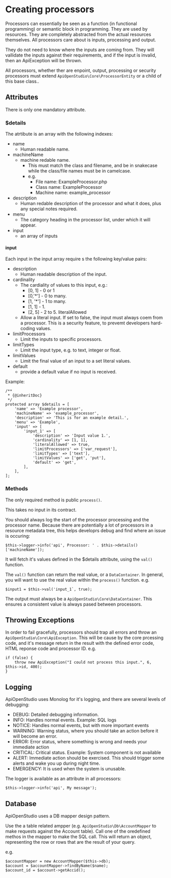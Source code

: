 Creating processors
===================

Processors can essentially be seen as a function (in functional programming) or
semantic block in programming. They are used by resources. They are completely
abstracted from the actual resources themselves. All processors care about is
inputs, processing and output.

They do not need to know where the inputs are coming from. They will vallidate
the inputs against their requirements, and if the input is invalid, then an
ApiException will be thrown.

All processors, whether ther are enpoint, output, processing or security
processors must extend ```ApiOpenStudio\Core\ProcessorEntity``` or a child
of this base class..

Attributes
----------

There is only one mandatory attribute.

### $details

The atrtibute is an array with the following indexes:

* name
    * Human readable name.
* machineName
    * machine redable name.
        * This must match the class and filename, and be in snakecase while the
          class/file names must be in camelcase.
        * e.g.
            * File name: ExampleProcessor.php
            * Class name: ExampleProcessor
            * Machine name: example_processor
* description
    * Human redable description of the processor and what it does, plus any
      special notes required.
* menu
    * The category heading in the processor list, under which it will appear.
* input
    * an array of inputs

#### input

Each input in the input array require s the following key/value pairs:

* description
    * Human readable description of the input.
* cardinality
    * The cardiality of values to this input, e.g.:
        * [0, 1] - 0 or 1
        * [0,'*'] - 0 to many.
        * [1, '*'] - 1 to many.
        * [1, 1] - 1.
        * [2, 5] - 2 to 5. literalAllowed
    * Allow a literal input. If set to false, the input must always coem from a
      processor. This is a security feature, to prevemt developers hard-coding
      values.
* limitProcessors
    * Limit the inputs to specific processors.
* limitTypes
    * Limit the input type, e.g. to text, integer or float.
* limitValues
    * Limit the final value of an input to a set literal values.
* default
    * provide a default value if no input is received.

Example:

    /**
     * {@inheritDoc}
     */
    protected array $details = [
        'name' => 'Example processor',
        'machineName' => 'example_processor',
        'description' => 'This is for an example detail.',
        'menu' => 'Example',
        'input' => [
            'input_1' => [
                'description' => 'Input value 1.',
                'cardinality' => [1, 1],
                'literalAllowed' => true,
                'limitProcessors' => ['var_request'],
                'limitTypes' => ['text'],
                'limitValues' => ['get', 'put'],
                'default' => 'get',
            ],
        ],
    ];

### Methods

The only required method is public ```process()```.

This takes no input in its contract.

You should always log the start of the processor processing and the processor
name. Because there are potentially a lot of processors in a resource metadata
tree, this helps developrs debug and find where an issue is occuring:

    $this->logger->info('api', Processor: ' . $this->details()['machineName']);

It will fetch it's values defined in the $details attribute, using
the ```val()``` function.

The ```val()``` function can return the real value, or a ```DataContainer```. In
general, you will want to use the real value within the ```process()```
function. e.g.

    $input1 = $this->val('input_1`, true);

The output must always be a ```ApiOpenStudio\Core\DataContainer```. This ensures
a consistent value is always pased between processors.

Throwing Exceptions
-------------------

In order to fail gracefully, processors should trap all errors and throw
an ```ApiOpenStudio\Core\ApiException```. This will be cause by the core
prcessing code, and it's message return in the result with the defined error
code, HTML reponse code and processor ID. e.g.

    if (false) {
        throw new ApiException("I could not process this input.", 6, $this->id, 400);
    }

Logging
-------

ApiOpenStudio uses Monolog for it's logging, and there are several levels of
debugging:

* DEBUG: Detailed debugging information.
* INFO: Handles normal events. Example: SQL logs
* NOTICE: Handles normal events, but with more important events
* WARNING: Warning status, where you should take an action before it will become
  an error.
* ERROR: Error status, where something is wrong and needs your immediate action
* CRITICAL: Critical status. Example: System component is not available
* ALERT: Immediate action should be exercised. This should trigger some alerts
  and wake you up during night time.
* EMERGENCY: It is used when the system is unusable.

The logger is available as an attribute in all processors:

    $this->logger->info('api', My message');

Database
--------

ApiOpenStudio uses a DB mapper design pattern.

Use the a table related ampper (e.g. ```ApiOpenStudio\Db\AccountMapper``` to
make requests against the Account table). Call one of the oredefined methos in
the mapper to make the SQL call. This will return an object, representing the
row or rows that are the result of your query.

e.g.

    $accountMapper = new AccountMapper($this->db);
    $account = $accountMapper->findByName($name);
    $account_id = $account->getAccid();
